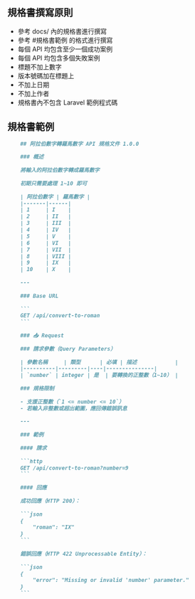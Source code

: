 ## 規格書撰寫原則

- 參考 docs/ 內的規格書進行撰寫
- 參考 #規格書範例 的格式進行撰寫
- 每個 API 均包含至少一個成功案例
- 每個 API 均包含多個失敗案例
- 標題不加上數字
- 版本號碼加在標題上
- 不加上日期
- 不加上作者
- 規格書內不包含 Laravel 範例程式碼

## 規格書範例

```markdown
    ## 阿拉伯數字轉羅馬數字 API 規格文件 1.0.0
    
    ### 概述
    
    將輸入的阿拉伯數字轉成羅馬數字
    
    初期只需要處理 1~10 即可
    
    | 阿拉伯數字 | 羅馬數字 |
    |-------|------|
    | 1     | I    |
    | 2     | II   |
    | 3     | III  |
    | 4     | IV   |
    | 5     | V    |
    | 6     | VI   |
    | 7     | VII  |
    | 8     | VIII |
    | 9     | IX   |
    | 10    | X    |
    
    ---
    
    ### Base URL
    
    ```
    GET /api/convert-to-roman
    ```
    
    ### 📥 Request
    
    ### 請求參數（Query Parameters）
    
    | 參數名稱     | 類型      | 必填 | 描述            |
    |----------|---------|----|---------------|
    | `number` | integer | 是  | 要轉換的正整數（1~10） |
    
    ### 規格限制
    
    - 支援正整數（`1 <= number <= 10`）
    - 若輸入非整數或超出範圍，應回傳錯誤訊息
    
    ---
    
    ### 範例
    
    #### 請求
    
    ```http
    GET /api/convert-to-roman?number=9
    ```
    
    #### 回應
    
    成功回應（HTTP 200）：
    
    ```json
    {
        "roman": "IX"
    }
    ```
    
    錯誤回應（HTTP 422 Unprocessable Entity）：
    
    ```json
    {
        "error": "Missing or invalid 'number' parameter."
    }
    ```
```

